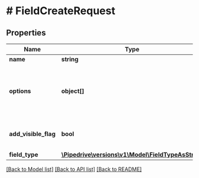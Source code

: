 # # FieldCreateRequest

## Properties

Name | Type | Description | Notes
------------ | ------------- | ------------- | -------------
**name** | **string** | The name of the field |
**options** | **object[]** | When &#x60;field_type&#x60; is either set or enum, possible options must be supplied as a JSON-encoded sequential array of objects. Example: &#x60;[{\&quot;label\&quot;:\&quot;New Item\&quot;}]&#x60; | [optional]
**add_visible_flag** | **bool** | Whether the field is available in the &#39;add new&#39; modal or not (both in the web and mobile app) | [optional] [default to true]
**field_type** | [**\Pipedrive\versions\v1\Model\FieldTypeAsString**](FieldTypeAsString.md) |  |

[[Back to Model list]](../README.md#documentation-for-models) [[Back to API list]](../README.md#documentation-for-api-endpoints) [[Back to README]](../README.md)
